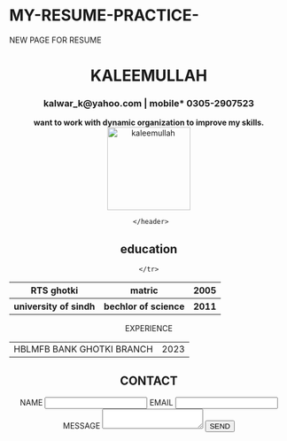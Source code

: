 # MY-RESUME-PRACTICE-
NEW PAGE FOR RESUME


<!DOCTYPE html>
<html lang="en">
<head>
    <meta charset="UTF-8">
    <meta name="viewport" content="width=device-width, initial-scale=1.0">
    <title> MY RESUME </title>
</head>
<body>
  <header>
    <h1> KALEEMULLAH </h1>
    <h3>kalwar_k@yahoo.com | mobile* 0305-2907523</h3>
    <b>want to work with dynamic organization to improve my skills.</b>
    <img src="e:\kaleem.jpg" alt="kaleemullah"
    style=""width="150px" height=""250px">

     </header>
    
<section>
<h2>education </h2>
<table>
    <tr> 
        <th>RTS ghotki</th>
        <th>matric</th>
        <th> 2005</th>
    </tr>
    <tr>
        <th> university of sindh </th>
        <th> bechlor of science </th>
        <th>2011</th>

    </tr>

</table>

</section>
<section> EXPERIENCE </section>
<TABLE> 
    <TR> 
        <TD> HBLMFB BANK GHOTKI BRANCH</TD>
        <TD>2023</TD>
    </TR>
    </TABLE>
    <SECTION>
        <H2> CONTACT</H2>
        <FORM ACTION "SUBMIT.FORM.PHP" METHOD="POST">
            <LABEL FOR="NAME">NAME</LABEL>
            <INPUT TYPE="TEXT" NAME="NAME" ID="NAME" REQUIRED>
            <LABEL FOR="EMAIL">EMAIL</LABEL>
            <INPUT TYPE="EMAIL" NAME="EMAIL" ID="EMAIL" REQUIRED>
            <LABEL FOR="MESSAGE">MESSAGE</LABEL>
            <TEXTAREA NAME="MESSAGE" ID="MESSAGE" REQUIRED></TEXTAREA>
            <BUTTON TYPE="SUBMIT">SEND</BUTTON<>
    </SECTION>   
</body>
</html>
